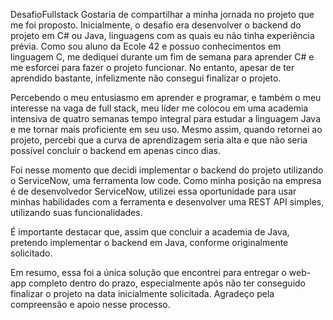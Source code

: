 DesafioFullstack
Gostaria de compartilhar a minha jornada no projeto que me foi proposto. Inicialmente, o desafio era desenvolver o backend do projeto em C# ou Java, linguagens com as quais eu não tinha experiência prévia. Como sou aluno da Ecole 42 e possuo conhecimentos em linguagem C, me dediquei durante um fim de semana para aprender C# e me esforcei para fazer o projeto funcionar. No entanto, apesar de ter aprendido bastante, infelizmente não consegui finalizar o projeto.

Percebendo o meu entusiasmo em aprender e programar, e também o meu interesse na vaga de full stack, meu líder me colocou em uma academia intensiva de quatro semanas tempo integral para estudar a linguagem Java e me tornar mais proficiente em seu uso. Mesmo assim, quando retornei ao projeto, percebi que a curva de aprendizagem seria alta e que não seria possível concluir o backend em apenas cinco dias.

Foi nesse momento que decidi implementar o backend do projeto utilizando o ServiceNow, uma ferramenta low code. Como minha posição na empresa é de desenvolvedor ServiceNow, utilizei essa oportunidade para usar minhas habilidades com a ferramenta e desenvolver uma REST API simples, utilizando suas funcionalidades.

É importante destacar que, assim que concluir a academia de Java, pretendo implementar o backend em Java, conforme originalmente solicitado.

Em resumo, essa foi a única solução que encontrei para entregar o web-app completo dentro do prazo, especialmente após não ter conseguido finalizar o projeto na data inicialmente solicitada. Agradeço pela compreensão e apoio nesse processo.
